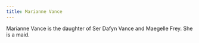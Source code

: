 ```yaml
---
title: Marianne Vance
---
```


Marianne Vance is the daughter of Ser Dafyn Vance and Maegelle Frey. She is a maid.



